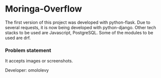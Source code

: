 # Moringa-Overflow
The first version of this project was developed with python-flask. Due to several requests, it is now being developed with python-django.
Other tech stacks to be used are Javascript, PostgreSQL. Some of the modules to be used are drf.

### Problem statement
It accepts images or screenshots.

Developer: omololevy
